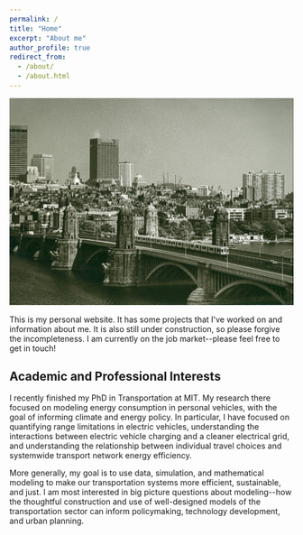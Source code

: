```yaml
---
permalink: /
title: "Home"
excerpt: "About me"
author_profile: true
redirect_from: 
  - /about/
  - /about.html
---
```



![Longfellow Bridge and the Red Line](images/longfellow.jpg "Photo collection of Brian J Cudahy")


This is my personal website. It has some projects that I've worked on and information about me. It is also still under construction, so please forgive the incompleteness. I am currently on the job market--please feel free to get in touch!

Academic and Professional Interests
------

I recently finished my PhD in Transportation at MIT. My research there focused on modeling energy consumption in personal vehicles, with the goal of informing climate and energy policy. In particular, I have focused on quantifying range limitations in electric vehicles, understanding the interactions between electric vehicle charging and a cleaner electrical grid, and understanding the relationship between individual travel choices and systemwide transport network energy efficiency.

More generally, my goal is to use data, simulation, and mathematical modeling to make our transportation systems more efficient, sustainable, and just. I am most interested in big picture questions about modeling--how the thoughtful construction and use of well-designed models of the transportation sector can inform policymaking, technology development, and urban planning.